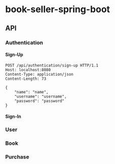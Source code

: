 # book-seller-spring-boot

## API

### Authentication
#### Sign-Up
```
POST /api/authentication/sign-up HTTP/1.1
Host: localhost:8080
Content-Type: application/json
Content-Length: 73

{
    "name": "name",
    "username": "username",
    "password": "password"
}
```
#### Sign-In

### User

### Book

### Purchase
